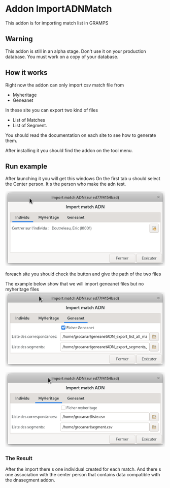 # Addon ImportADNMatch

This addon is for importing match list in GRAMPS 

## Warning

This addon is still in an alpha stage. Don't use it on your production database.
You must work on a copy of your database. 

## How it works

Right now the addon can only import csv match file from 

* Myheritage
* Geneanet

In these site you can export two kind of files

* List of Matches
* List of Segment. 

You should read the documentation on each site to see how to generate them. 

After installing it you should find the addon on the tool menu.

## Run example

After launching it you will get this windows
On the first tab u should select the Center person. It s the person
who make the adn test.

![Select center person](./indiv.png "Center person")

foreach site you should check the button and give the path of the two files

The example below show that we will import geneanet files but no myheritage files
![Geneanet](./geneanet.png "Geneanet")

![MyHeritage](./myheritage.png "MyHeritage")

### The Result

After the import there s one individual created for each match.  And there s one association with the center person that contains data compatible with the dnasegment addon.
